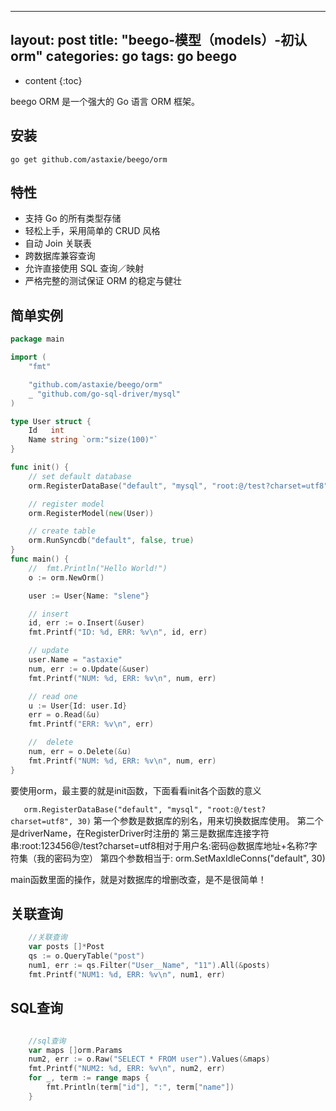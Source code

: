  ---
layout: post
title:  "beego-模型（models）-初认orm"
categories: go
tags:  go beego
---


* content
{:toc}

beego ORM 是一个强大的 Go 语言 ORM 框架。

<!--excerpt-->

## 安装

`go get github.com/astaxie/beego/orm`

## 特性

- 支持 Go 的所有类型存储
- 轻松上手，采用简单的 CRUD 风格
- 自动 Join 关联表
- 跨数据库兼容查询
- 允许直接使用 SQL 查询／映射
- 严格完整的测试保证 ORM 的稳定与健壮

## 简单实例

```go
package main

import (
	"fmt"

	"github.com/astaxie/beego/orm"
	_ "github.com/go-sql-driver/mysql"
)

type User struct {
	Id   int
	Name string `orm:"size(100)"`
}

func init() {
	// set default database
	orm.RegisterDataBase("default", "mysql", "root:@/test?charset=utf8", 30)

	// register model
	orm.RegisterModel(new(User))

	// create table
	orm.RunSyncdb("default", false, true)
}
func main() {
	//	fmt.Println("Hello World!")
	o := orm.NewOrm()

	user := User{Name: "slene"}

	// insert
	id, err := o.Insert(&user)
	fmt.Printf("ID: %d, ERR: %v\n", id, err)

	// update
	user.Name = "astaxie"
	num, err := o.Update(&user)
	fmt.Printf("NUM: %d, ERR: %v\n", num, err)

	// read one
	u := User{Id: user.Id}
	err = o.Read(&u)
	fmt.Printf("ERR: %v\n", err)

	//	delete
	num, err = o.Delete(&u)
	fmt.Printf("NUM: %d, ERR: %v\n", num, err)
}

```
要使用orm，最主要的就是init函数，下面看看init各个函数的意义

`	orm.RegisterDataBase("default", "mysql", "root:@/test?charset=utf8", 30)`
第一个参数是数据库的别名，用来切换数据库使用。
第二个是driverName，在RegisterDriver时注册的
第三是数据库连接字符串:root:123456@/test?charset=utf8相对于用户名:密码@数据库地址+名称?字符集（我的密码为空）
第四个参数相当于:
orm.SetMaxIdleConns("default", 30)

main函数里面的操作，就是对数据库的增删改查，是不是很简单！

## 关联查询

```go
	//关联查询
	var posts []*Post
	qs := o.QueryTable("post")
	num1, err := qs.Filter("User__Name", "11").All(&posts)
	fmt.Printf("NUM1: %d, ERR: %v\n", num1, err)

```
## SQL查询

```go

	//sql查询
	var maps []orm.Params
	num2, err := o.Raw("SELECT * FROM user").Values(&maps)
	fmt.Printf("NUM2: %d, ERR: %v\n", num2, err)
	for _, term := range maps {
		fmt.Println(term["id"], ":", term["name"])
	}
```






